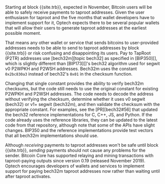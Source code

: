 Starting at block {{site.trb}}, expected in November, Bitcoin users will be
able to safely receive payments to taproot  addresses.  Given the
user enthusiasm for taproot and the five months that wallet
developers have to implement support for it, Optech expects there to be
several popular wallets that will allow their users to generate taproot
addresses at the earliest possible moment.

That means any other wallet or service that sends bitcoins to
user-provided addresses needs to be able to send to taproot addresses by
block {{site.trb}} or risk confusing and disappointing its users.  Pay
to TapRoot (P2TR) addresses use [bech32m][topic bech32] as specified in [BIP350][], which
is slightly different than [BIP173][]'s bech32 algorithm used for segwit
v0 P2WPKH and P2WSH addresses.  Bech32m uses the constant
`0x2bc830a3` instead of bech32's `0x01` in the checksum function.

Changing that single constant provides the
ability to verify bech32m checksums, but the code still needs to use the original constant for existing
P2WPKH and P2WSH addresses.  The code needs to decode the address
without verifying the checksum, determine whether it uses v0 segwit (bech32) or
v1+ segwit (bech32m), and then validate the checksum with the appropriate
constant.  For examples, see the [PR][bech32#56] that updated the bech32
reference implementations for C, C++, JS, and Python.  If the code already
uses the reference libraries, they can be updated to the latest code from
that repository, although note that some of the APIs have slight
changes.  BIP350 and the reference implementations provide test vectors
that all bech32m implementations should use.

Although *receiving* payments to taproot addresses won't be safe until
block {{site.trb}}, *sending* payments should not cause any problems for the
sender.  Bitcoin Core has supported relaying and mining transactions
with taproot-paying outputs since version 0.19 (released November 2019).
Optech encourages developers of wallets and services to implement
support for paying bech32m taproot addresses now rather than waiting
until after taproot activates.

